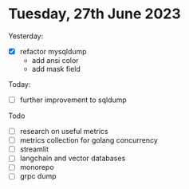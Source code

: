 # Tuesday, 27th June 2023


Yesterday:
- [x] refactor mysqldump
	- add ansi color
	- add mask field

Today:
- [ ] further improvement to sqldump

Todo
- [ ] research on useful metrics
- [ ] metrics collection for golang concurrency
- [ ] streamlit
- [ ] langchain and vector databases
- [ ] monorepo
- [ ] grpc dump
